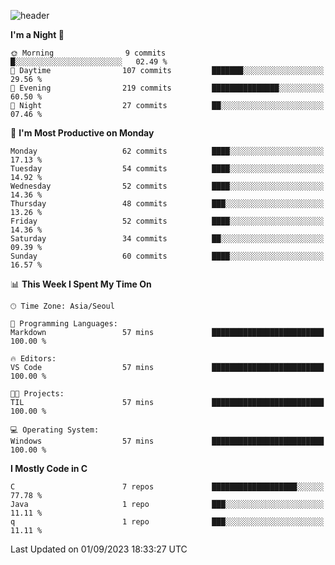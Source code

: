 
![header](https://capsule-render.vercel.app/api?type=slice&color=323C73&height=100&section=header&text=Hi!%20I'm%20Min-hee&fontSize=90&animation=twinkling&fontColor=D5C2EE)


<!--START_SECTION:waka-->
**I'm a Night 🦉** 

```text
🌞 Morning                9 commits           █░░░░░░░░░░░░░░░░░░░░░░░░   02.49 % 
🌆 Daytime                107 commits         ███████░░░░░░░░░░░░░░░░░░   29.56 % 
🌃 Evening                219 commits         ███████████████░░░░░░░░░░   60.50 % 
🌙 Night                  27 commits          ██░░░░░░░░░░░░░░░░░░░░░░░   07.46 % 
```
📅 **I'm Most Productive on Monday** 

```text
Monday                   62 commits          ████░░░░░░░░░░░░░░░░░░░░░   17.13 % 
Tuesday                  54 commits          ████░░░░░░░░░░░░░░░░░░░░░   14.92 % 
Wednesday                52 commits          ████░░░░░░░░░░░░░░░░░░░░░   14.36 % 
Thursday                 48 commits          ███░░░░░░░░░░░░░░░░░░░░░░   13.26 % 
Friday                   52 commits          ████░░░░░░░░░░░░░░░░░░░░░   14.36 % 
Saturday                 34 commits          ██░░░░░░░░░░░░░░░░░░░░░░░   09.39 % 
Sunday                   60 commits          ████░░░░░░░░░░░░░░░░░░░░░   16.57 % 
```


📊 **This Week I Spent My Time On** 

```text
🕑︎ Time Zone: Asia/Seoul

💬 Programming Languages: 
Markdown                 57 mins             █████████████████████████   100.00 % 

🔥 Editors: 
VS Code                  57 mins             █████████████████████████   100.00 % 

🐱‍💻 Projects: 
TIL                      57 mins             █████████████████████████   100.00 % 

💻 Operating System: 
Windows                  57 mins             █████████████████████████   100.00 % 
```

**I Mostly Code in C** 

```text
C                        7 repos             ███████████████████░░░░░░   77.78 % 
Java                     1 repo              ███░░░░░░░░░░░░░░░░░░░░░░   11.11 % 
q                        1 repo              ███░░░░░░░░░░░░░░░░░░░░░░   11.11 % 
```




 Last Updated on 01/09/2023 18:33:27 UTC
<!--END_SECTION:waka-->










<!-- 깃허브 프로필 스탯 오류 https://80000coding.oopy.io/c4235590-9033-49b3-943c-f8b6c1bfbc36 --!>

 <!--
**Minhee713/Minhee713** is a ✨ _special_ ✨ repository because its `README.md` (this file) appears on your GitHub profile.

Here are some ideas to get you started:

- 🔭 I’m currently working on ...
- 🌱 I’m currently learning ...
- 👯 I’m looking to collaborate on ...
- 🤔 I’m looking for help with ...
- 💬 Ask me about ...
- 📫 How to reach me: ...
- 😄 Pronouns: ...
- ⚡ Fun fact: ...
-->

